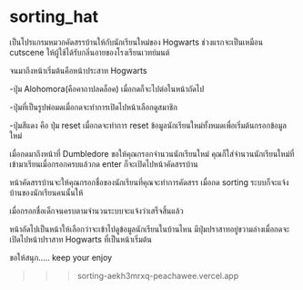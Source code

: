 # sorting_hat
เป็นโปรแกรมหมวกคัดสรรบ้านให้กับนักเรียนใหม่ของ Hogwarts
ช่วงแรกจะเป็นเหมือน cutscene ให้ผู้ใช้ได้รับกลิ่นอายของโรงเรียนเวทย์มนต์

จนมาถึงหน้าเริ่มต้นคือหน้าประสาท Hogwarts
 
 -ปุ่ม Alohomora(คือคาถาปลดล็อค) เมื่อกดก็จะไปต่อในหน้าถัดไป
 
 -ปุ่มที่เป็นรูปพ่อมดเมื่อกดจะทำการเปิดไปหน้าเลือกดูสมาชิก
 
 -ปุ่มสีแดง คือ ปุ่ม reset เมื่อกดจะทำการ reset ข้อมูลนักเรียนใหม่ทั้งหมดเพื่อเริ่มต้นกรอกข้อมูลใหม่

เมื่อกดมาถึงหน้าที่ Dumbledore ขอให้คุณกรอกจำนวนนักเรียนใหม่ คุณก็ใส่จำนวนนักเรียนใหม่ที่เข้ามาเรียนเมื่อกรอกครบแล้วกด enter ก็จะเปิดไปหน้าคัดสรรบ้าน

หน้าคัดสรรบ้านจะให้คุณกรอกชื่อของนักเรียนที่คุณจะทำการคัดสรร เมื่อกด sorting ระบบก็จะแจ้งบ้านของนักเรียนคนนั้นให้

เมื่อกรอกชื่อเด็กจนครบตามจำนวนระบบจะแจ้งว่าเสร็จสิ้นแล้ว

หน้าถัดไปเป็นหน้าให้เลือกว่าจะเข้าไปดูข้อมูลนักเรียนในบ้านไหน มีปุ่มปราสาทอยู่ขวามล่างเมื่อกดจะเปิดไปหน้าปราสาท Hogwarts ที่เป็นหน้าเริ่มต้น

ขอให้สนุก..... keep your enjoy

>>> sorting-aekh3mrxq-peachawee.vercel.app
 
